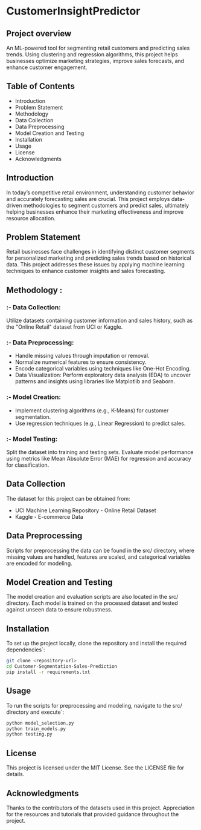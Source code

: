 # CustomerInsightPredictor

## Project overview 
An ML-powered tool for segmenting retail customers and predicting sales trends. Using clustering and regression algorithms, this project helps businesses optimize marketing strategies, improve sales forecasts, and enhance customer engagement.

## Table of Contents
 - Introduction
 - Problem Statement
 - Methodology
 - Data Collection
 - Data Preprocessing
 - Model Creation and Testing
 - Installation
 - Usage
 - License
 - Acknowledgments

## Introduction

In today’s competitive retail environment, understanding customer behavior and accurately forecasting sales are crucial. This project employs data-driven methodologies to segment customers and predict sales, ultimately helping businesses enhance their marketing effectiveness and improve resource allocation.

## Problem Statement

Retail businesses face challenges in identifying distinct customer segments for personalized marketing and predicting sales trends based on historical data. This project addresses these issues by applying machine learning techniques to enhance customer insights and sales forecasting.

## Methodology :
  ### :- Data Collection:
  Utilize datasets containing customer information and sales history, such as the "Online Retail" dataset from UCI or Kaggle.
 
  ### :- Data Preprocessing:
   - Handle missing values through imputation or removal.
   - Normalize numerical features to ensure consistency.
   - Encode categorical variables using techniques like One-Hot Encoding.
   - Data Visualization: Perform exploratory data analysis (EDA) to uncover patterns and insights using libraries like Matplotlib and Seaborn.
  
  ### :- Model Creation:
   - Implement clustering algorithms (e.g., K-Means) for customer segmentation.
   - Use regression techniques (e.g., Linear Regression) to predict sales.

  ### :- Model Testing:
  
  Split the dataset into training and testing sets.
  Evaluate model performance using metrics like Mean Absolute Error (MAE) for regression and accuracy for classification.


 ## Data Collection
The dataset for this project can be obtained from:
- UCI Machine Learning Repository - Online Retail Dataset
- Kaggle - E-commerce Data

 ## Data Preprocessing
   Scripts for preprocessing the data can be found in the src/ directory, where missing values are handled, features are scaled, and categorical variables are encoded for modeling.

 ## Model Creation and Testing
   The model creation and evaluation scripts are also located in the src/ directory. Each model is trained on the processed dataset and tested against unseen data to ensure robustness.

## Installation
To set up the project locally, clone the repository and install the required dependencies`:

```bash
git clone <repository-url>
cd Customer-Segmentation-Sales-Prediction
pip install -r requirements.txt
```

## Usage
 
 To run the scripts for preprocessing and modeling, navigate to the src/ directory and execute`:


```python preprocessing.py
python model_selection.py
python train_models.py
python testing.py
``` 

## License
This project is licensed under the MIT License. See the LICENSE file for details.

## Acknowledgments
Thanks to the contributors of the datasets used in this project.
Appreciation for the resources and tutorials that provided guidance throughout the project.






